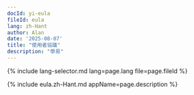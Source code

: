 ```yaml
---
docId: yi-eula
fileId: eula
lang: zh-Hant
author: Alan
date: '2025-08-07'
title: "使用者協議"
description: "學易"
---
```

{% include lang-selector.md lang=page.lang file=page.fileId %}

{% include eula.zh-Hant.md appName=page.description %}